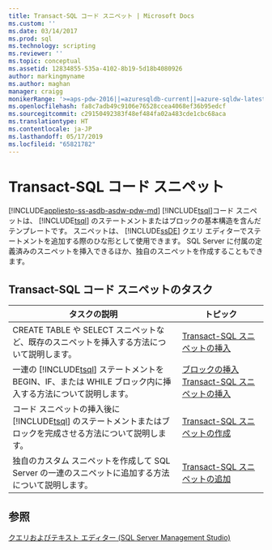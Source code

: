 ```yaml
---
title: Transact-SQL コード スニペット | Microsoft Docs
ms.custom: ''
ms.date: 03/14/2017
ms.prod: sql
ms.technology: scripting
ms.reviewer: ''
ms.topic: conceptual
ms.assetid: 12834855-535a-4102-8b19-5d18b4080926
author: markingmyname
ms.author: maghan
manager: craigg
monikerRange: '>=aps-pdw-2016||=azuresqldb-current||=azure-sqldw-latest||>=sql-server-2016||=sqlallproducts-allversions||>=sql-server-linux-2017||=azuresqldb-mi-current'
ms.openlocfilehash: fa8c7adb49c9106e76528ccea4068ef36b95edcf
ms.sourcegitcommit: c29150492383f48ef484fa02a483cde1cbc68aca
ms.translationtype: HT
ms.contentlocale: ja-JP
ms.lasthandoff: 05/17/2019
ms.locfileid: "65821782"
---
```

# <a name="transact-sql-code-snippets"></a>Transact-SQL コード スニペット
[!INCLUDE[appliesto-ss-asdb-asdw-pdw-md](../../includes/appliesto-ss-asdb-asdw-pdw-md.md)]
  [!INCLUDE[tsql](../../includes/tsql-md.md)]コード スニペットは、 [!INCLUDE[tsql](../../includes/tsql-md.md)] のステートメントまたはブロックの基本構造を含んだテンプレートです。 スニペットは、 [!INCLUDE[ssDE](../../includes/ssde-md.md)] クエリ エディターでステートメントを追加する際のひな形として使用できます。 SQL Server に付属の定義済みのスニペットを挿入できるほか、独自のスニペットを作成することもできます。  
  
## <a name="transact-sql-code-snippet-tasks"></a>Transact-SQL コード スニペットのタスク  
  
|タスクの説明|トピック|  
|----------------------|-----------|  
|CREATE TABLE や SELECT スニペットなど、既存のスニペットを挿入する方法について説明します。|[Transact-SQL スニペットの挿入](../../relational-databases/scripting/insert-transact-sql-snippets.md)|  
|一連の [!INCLUDE[tsql](../../includes/tsql-md.md)] ステートメントを BEGIN、IF、または WHILE ブロック内に挿入する方法について説明します。|[ブロックの挿入 Transact-SQL スニペットの挿入](../../relational-databases/scripting/insert-surround-with-transact-sql-snippets.md)|  
|コード スニペットの挿入後に [!INCLUDE[tsql](../../includes/tsql-md.md)] のステートメントまたはブロックを完成させる方法について説明します。|[Transact-SQL スニペットの作成](../../relational-databases/scripting/complete-transact-sql-snippets.md)|  
|独自のカスタム スニペットを作成して SQL Server の一連のスニペットに追加する方法について説明します。|[Transact-SQL スニペットの追加](../../relational-databases/scripting/add-transact-sql-snippets.md)|  
  
## <a name="see-also"></a>参照  
 [クエリおよびテキスト エディター &#40;SQL Server Management Studio&#41;](../../relational-databases/scripting/query-and-text-editors-sql-server-management-studio.md)  
  
  
